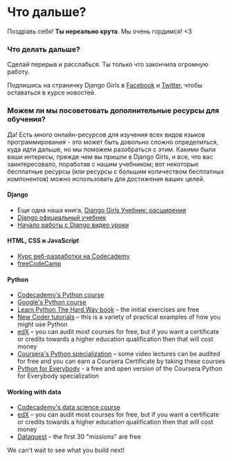 # Что дальше?

Поздравь себя! **Ты нереально крута**. Мы очень гордимся! <3

### Что делать дальше?

Сделай перерыв и расслабься. Ты только что закончила огромную работу.

Подпишись на страничку Django Girls в [Facebook](http://facebook.com/djangogirls) и [Twitter](https://twitter.com/djangogirls), чтобы оставаться в курсе новостей.

### Можем ли мы посоветовать дополнительные ресурсы для обучения?

Да! Есть *много* онлайн-ресурсов для изучения всех видов языков программирования - это может быть довольно сложно определиться, куда идти дальше, но мы поможем разобраться с этим. Какими были ваши интересы, прежде чем вы пришли в Django Girls, и все, что вас заинтересовало, поработав с нашим учебником; вот некоторые бесплатные ресурсы (или ресурсы с большим количеством бесплатных компонентов) можно использовать для достижения ваших целей.

#### Django

- Еще одна наша книга, [Django Girls Учебник: расширения](https://tutorial-extensions.djangogirls.org/)
- [Django официальный учебник](https://docs.djangoproject.com/en/2.0/intro/tutorial01/)
- [Начало работы с Django видео уроки](http://www.gettingstartedwithdjango.com/)

#### HTML, CSS и JavaScript

- [Курс веб-разработки на Codecademy](https://www.codecademy.com/learn/paths/web-development)
- [freeCodeCamp](https://www.freecodecamp.org/)

#### Python

- [Codecademy's Python course](https://www.codecademy.com/learn/learn-python)
- [Google's Python course](https://developers.google.com/edu/python/)
- [Learn Python The Hard Way book](http://learnpythonthehardway.org/book/) – the initial exercises are free
- [New Coder tutorials](http://newcoder.io/tutorials/) – this is a variety of practical examples of how you might use Python
- [edX](https://www.edx.org/course?search_query=python) – you can audit most courses for free, but if you want a certificate or credits towards a higher education qualification then that will cost money
- [Coursera's Python specialization](https://www.coursera.org/specializations/python) – some video lectures can be audited for free and you can earn a Coursera Certificate by taking these courses
- [Python for Everybody](https://www.py4e.com/) - a free and open version of the Coursera Python for Everybody specialization

#### Working with data

- [Codecademy's data science course](https://www.codecademy.com/learn/paths/data-science)
- [edX](https://www.edx.org/course/?search_query=python&subject=Data%20Analysis%20%26%20Statistics) – you can audit most courses for free, but if you want a certificate or credits towards a higher education qualification then that will cost money
- [Dataquest](https://www.dataquest.io/) – the first 30 "missions" are free

We can't wait to see what you build next!